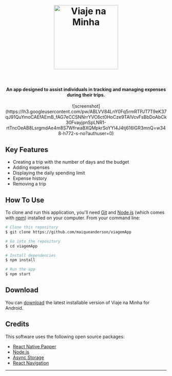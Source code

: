 
<h1 align="center">
  <br>
  <a href="https://drive.google.com/file/d/1pl323Zr_m2cq-IxsPgIxRZ7nplr_VVG2/view?usp=sharing"><img src="https://lh3.googleusercontent.com/pw/ABLVV849jilEcGEL-MQquH-3oFtEpXC77yscwgRIMDCPZ540yrvGzbXyIbLRox05nEXbZ55aYHyu-2th7W0sqDi15Dv2YZbjvfuLIRBkEHXyiBJog9KW1x-_q3RXF06ncfLtZFIq0eTOHh8ZGRtoTyJDnnxUPg=w1080-h678-s-no?authuser=0" alt="Viaje na Minha" width="200"></a>
  <br>
  <br>
</h1>

<h4 align="center">An app designed to assist individuals in tracking and managing expenses during their trips.</h4>


<div align="center">
  ![screenshot](https://lh3.googleusercontent.com/pw/ABLVV84LnY0Fq5rmRTPJT7T9eK37qJ91QuYmoCAEfAEmB_fAG7eCCSNNrrYVC6ct0HoCze9TAlVcvFsBbDoAbCk30FvayjpnSpLNR1-rtTncOeAB8LsrgmdAe4m8S7WfrwaBXQMpkrSoYYl4J4tj616lGR3mnQ=w348-h772-s-no?authuser=0)
</div>


## Key Features

* Creating a trip with the number of days and the budget
* Adding expenses
* Displaying the daily spending limit
* Expense history
* Removing a trip

## How To Use

To clone and run this application, you'll need [Git](https://git-scm.com) and [Node.js](https://nodejs.org/en/download/) (which comes with [npm](http://npmjs.com)) installed on your computer. From your command line:

```bash
# Clone this repository
$ git clone https://github.com/maiqueanderson/viagemApp

# Go into the repository
$ cd viagemApp

# Install dependencies
$ npm install

# Run the app
$ npm start
```


## Download

You can [download](https://drive.google.com/file/d/1pl323Zr_m2cq-IxsPgIxRZ7nplr_VVG2/view?usp=sharing) the latest installable version of Viaje na Minha for Android.


## Credits

This software uses the following open source packages:

- [React Native Papper](https://reactnativepaper.com/)
- [Node.js](https://nodejs.org/)
- [Async Storage](https://reactnative.dev/docs/asyncstorage)
- [React Navigation](https://reactnavigation.org/)



---

